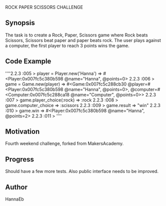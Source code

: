 ROCK PAPER SCISSORS CHALLENGE

Synopsis
--------
The task is to create a Rock, Paper, Scissors game where Rock beats Scissors, Scissors beat paper and paper beats rock. The user plays against a computer, the first player to reach 3 points wins the game.


Code Example
------------
''''2.2.3 :005 > player = Player.new('Hanna')
 => #<Player:0x007fc5c380b598 @name="Hanna", @points=0>
2.2.3 :006 > game = Game.new(player)
 => #<Game:0x007fc5c288cb30 @player=#<Player:0x007fc5c380b598 @name="Hanna", @points=0>, @computer=#<Computer:0x007fc5c288ca18 @name="Computer", @points=0>>
2.2.3 :007 > game.player_choice(:rock)
 => :rock
2.2.3 :008 > game.computer_choice
 => :scissors
2.2.3 :009 > game.result
 => "win"
2.2.3 :010 > game.win
 => #<Player:0x007fc5c380b598 @name="Hanna", @points=2>
2.2.3 :011 > ''''


Motivation
----------
Fourth weekend challenge, forked from MakersAcademy.


Progress
--------
Should have a few more tests. Also public interface needs to be improved.


Author
------
HannaEb